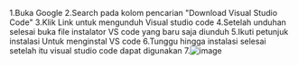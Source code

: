 1.Buka Google
2.Search pada kolom pencarian "Download Visual Studio Code"
3.Klik Link untuk mengunduh Visual studio code
4.Setelah unduhan selesai buka file instalator VS code yang baru saja diunduh
5.Ikuti petunjuk instalasi Untuk menginstal VS code 
6.Tunggu hingga instalasi selesai setelah itu visual studio code dapat digunakan
7.![image](https://github.com/Rinjow/Pertemuan-1-Basis-Data/assets/148309927/b993b2ad-e435-4f57-986e-fcae1c419c09)
